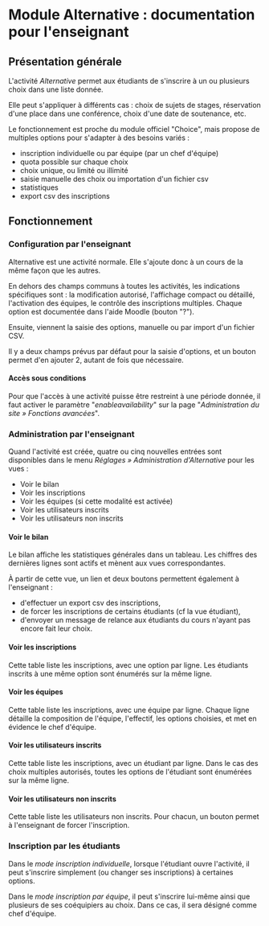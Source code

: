 # Module Alternative : documentation pour l'enseignant

## Présentation générale

L'activité *Alternative* permet aux étudiants de s'inscrire à un ou plusieurs
choix dans une liste donnée.

Elle peut s'appliquer à différents cas : choix de sujets de stages, réservation d'une place
dans une conférence, choix d'une date de soutenance, etc.

Le fonctionnement est proche du module officiel "Choice",
mais propose de multiples options pour s'adapter à des besoins variés :

- inscription individuelle ou par équipe (par un chef d'équipe)
- quota possible sur chaque choix
- choix unique, ou limité ou illimité
- saisie manuelle des choix ou importation d'un fichier csv
- statistiques
- export csv des inscriptions


## Fonctionnement

### Configuration par l'enseignant

Alternative est une activité normale.
Elle s'ajoute donc à un cours de la même façon que les autres.

En dehors des champs communs à toutes les activités, les indications spécifiques
sont : la modification autorisé, l'affichage compact ou détaillé, l'activation des
équipes, le contrôle des inscriptions multiples. Chaque option est documentée dans
l'aide Moodle (bouton "?").

Ensuite, viennent la saisie des options, manuelle ou par import d'un fichier CSV.

Il y a deux champs prévus par défaut pour la saisie d'options, et un bouton permet
d'en ajouter 2, autant de fois que nécessaire.

#### Accès sous conditions
Pour que l'accès à une activité puisse être restreint à une période donnée,
il faut activer le paramètre "_enableavailability_" sur la page 
"_Administration du site » Fonctions avancées_".


### Administration par l'enseignant

Quand l'activité est créée, quatre ou cinq nouvelles entrées sont disponibles
dans le menu _Réglages » Administration d'Alternative_ pour les vues :

- Voir le bilan
- Voir les inscriptions
- Voir les équipes (si cette modalité est activée)
- Voir les utilisateurs inscrits
- Voir les utilisateurs non inscrits

#### Voir le bilan
Le bilan affiche les statistiques générales dans un tableau.
Les chiffres des dernières lignes sont actifs et mènent aux vues correspondantes.

À partir de cette vue, un lien et deux boutons permettent également à l'enseignant :

- d'effectuer un export csv des inscriptions,
- de forcer les inscriptions de certains étudiants (cf la vue étudiant),
- d'envoyer un message de relance aux étudiants du cours n'ayant pas encore fait leur choix.

#### Voir les inscriptions
Cette table liste les inscriptions, avec une option par ligne.
Les étudiants inscrits à une même option sont énumérés sur la même ligne.

#### Voir les équipes
Cette table liste les inscriptions, avec une équipe par ligne.
Chaque ligne détaille la composition de l'équipe, l'effectif, les options choisies,
et met en évidence le chef d'équipe.

#### Voir les utilisateurs inscrits
Cette table liste les inscriptions, avec un étudiant par ligne.
Dans le cas des choix multiples autorisés, toutes les options de l'étudiant
sont énumérées sur la même ligne.

#### Voir les utilisateurs non inscrits
Cette table liste les utilisateurs non inscrits.
Pour chacun, un bouton permet à l'enseignant de forcer l'inscription.


### Inscription par les étudiants

Dans le *mode inscription individuelle*, lorsque l'étudiant ouvre l'activité,
il peut s'inscrire simplement (ou changer ses inscriptions) à certaines options.

Dans le *mode inscription par équipe*, il peut s'inscrire lui-même ainsi que plusieurs
de ses coéquipiers au choix.
Dans ce cas, il sera désigné comme chef d'équipe.

